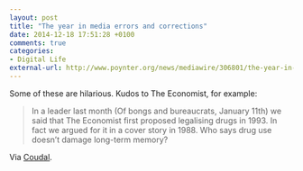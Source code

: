 ```yaml
---
layout: post
title: "The year in media errors and corrections"
date: 2014-12-18 17:51:28 +0100
comments: true
categories: 
- Digital Life
external-url: http://www.poynter.org/news/mediawire/306801/the-year-in-media-errors-and-corrections-2014/
---
```


Some of these are hilarious. Kudos to The Economist, for example:

> In a leader last month (Of bongs and bureaucrats, January 11th) we said that The Economist first proposed legalising drugs in 1993. In fact we argued for it in a cover story in 1988. Who says drug use doesn’t damage long-term memory?

Via [Coudal](http://coudal.com/archives/2014/12/media_errors_an.php).